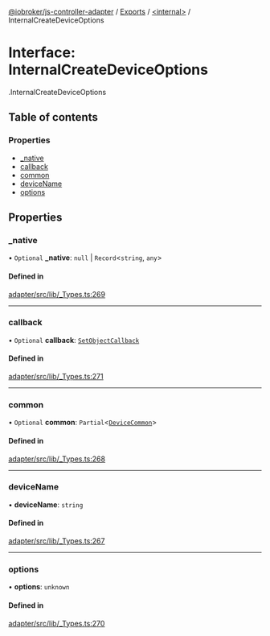 [@iobroker/js-controller-adapter](../README.md) / [Exports](../modules.md) / [<internal\>](../modules/internal_.md) / InternalCreateDeviceOptions

# Interface: InternalCreateDeviceOptions

[<internal>](../modules/internal_.md).InternalCreateDeviceOptions

## Table of contents

### Properties

- [\_native](internal_.InternalCreateDeviceOptions.md#_native)
- [callback](internal_.InternalCreateDeviceOptions.md#callback)
- [common](internal_.InternalCreateDeviceOptions.md#common)
- [deviceName](internal_.InternalCreateDeviceOptions.md#devicename)
- [options](internal_.InternalCreateDeviceOptions.md#options)

## Properties

### \_native

• `Optional` **\_native**: ``null`` \| `Record`<`string`, `any`\>

#### Defined in

[adapter/src/lib/_Types.ts:269](https://github.com/ioBroker/ioBroker.js-controller/blob/9bd0ce3f/packages/adapter/src/lib/_Types.ts#L269)

___

### callback

• `Optional` **callback**: [`SetObjectCallback`](../modules/internal_.md#setobjectcallback)

#### Defined in

[adapter/src/lib/_Types.ts:271](https://github.com/ioBroker/ioBroker.js-controller/blob/9bd0ce3f/packages/adapter/src/lib/_Types.ts#L271)

___

### common

• `Optional` **common**: `Partial`<[`DeviceCommon`](internal_.DeviceCommon.md)\>

#### Defined in

[adapter/src/lib/_Types.ts:268](https://github.com/ioBroker/ioBroker.js-controller/blob/9bd0ce3f/packages/adapter/src/lib/_Types.ts#L268)

___

### deviceName

• **deviceName**: `string`

#### Defined in

[adapter/src/lib/_Types.ts:267](https://github.com/ioBroker/ioBroker.js-controller/blob/9bd0ce3f/packages/adapter/src/lib/_Types.ts#L267)

___

### options

• **options**: `unknown`

#### Defined in

[adapter/src/lib/_Types.ts:270](https://github.com/ioBroker/ioBroker.js-controller/blob/9bd0ce3f/packages/adapter/src/lib/_Types.ts#L270)
